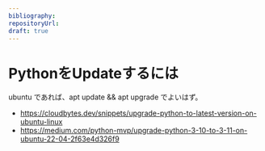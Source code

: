 ```yaml
---
bibliography: 
repositoryUrl:
draft: true
---
```


# PythonをUpdateするには

ubuntu であれば、apt update && apt upgrade でよいはず。

- https://cloudbytes.dev/snippets/upgrade-python-to-latest-version-on-ubuntu-linux
- https://medium.com/python-mvp/upgrade-python-3-10-to-3-11-on-ubuntu-22-04-2f63e4d326f9

